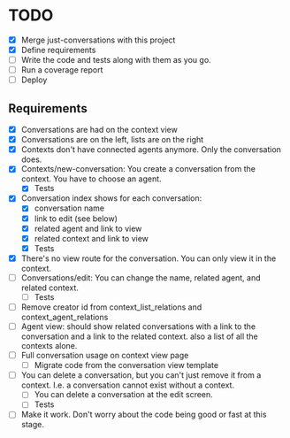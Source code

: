 # TODO

- [x] Merge just-conversations with this project
- [x] Define requirements
- [ ] Write the code and tests along with them as you go.
- [ ] Run a coverage report
- [ ] Deploy

## Requirements

- [x] Conversations are had on the context view
- [x] Conversations are on the left, lists are on the right
- [x] Contexts don't have connected agents anymore. Only the conversation does.
- [x] Contexts/new-conversation: You create a conversation from the context. You have to choose an agent.
    - [x] Tests
- [x] Conversation index shows for each conversation:
    - [x] conversation name
    - [x] link to edit (see below)
    - [x] related agent and link to view
    - [x] related context and link to view
    - [x] Tests
- [x] There's no view route for the conversation. You can only view it in the context.
- [ ] Conversations/edit: You can change the name, related agent, and related context.
    - [ ] Tests
- [ ] Remove creator id from context_list_relations and context_agent_relations
- [ ] Agent view: should show related conversations with a link to the conversation and a link to the related context. also a list of all the contexts alone.
- [ ] Full conversation usage on context view page
    - [ ] Migrate code from the conversation view template
- [ ] You can delete a conversation, but you can't just remove it from a context. I.e. a conversation cannot exist without a context.
    - [ ] You can delete a conversation at the edit screen.
    - [ ] Tests
- [ ] Make it work. Don't worry about the code being good or fast at this stage.
